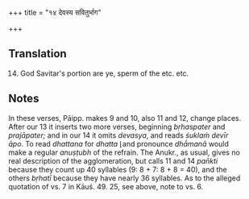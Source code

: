 +++
title = "१४ देवस्य सवितुर्भाग"

+++
## Translation
14. God Savitar's portion are ye, sperm of the etc. etc.

## Notes
In these verses, Pāipp. makes 9 and 10, also 11 and 12, change places.  
After our 13 it inserts two more verses, beginning *bṛhaspater* and  
*prajāpater;* and in our 14 it omits *devasya*, and reads *śuklaṁ devīr  
āpo*. To read *dhattana* for *dhatta* ⌊and pronounce *dhā́manā* would  
make a regular *anuṣṭubh* of the refrain. The Anukr., as usual, gives no  
real description of the agglomeration, but calls 11 and 14 *pan̄kti*  
because they count up 40 syllables (9: 8 + 7: 8 + 8 = 40), and the  
others *bṛhatī* because they have nearly 36 syllables. As to the alleged  
quotation of vs. 7 in Kāuś. 49. 25, see above, note to vs. 6.
